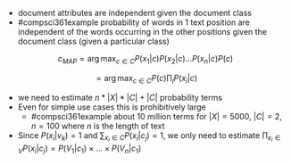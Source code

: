 - document attributes are independent given the document class 
- #compsci361example probability of words in 1 text position are independent of the words occurring in the other positions given the document class (given a particular class)

$$
c_{MAP} = \arg \max_{c \in C}{P(x_1|c) P(x_2|c) \ldots P(x_n|c)}{P(c)}
$$

$$
= \arg \max_{c \in C} P(c) \prod_{i} P(x_i|c)
$$
- we need to estimate $n* |X|*|C|+|C|$ probability terms
- Even for simple use cases this is prohibitively large
	- #compsci361example  about 10 million terms for $|X| = 5000$, $|C|=2$, $n=100$ where $n$ is the length of text
- Since $P(x_i | v_k) = 1$ and $\sum_{x_i \in C} P(x_i | c_j) = 1$, we only need to estimate $\prod_{x_i \in V} P(x_i | c_j) = P(V_1 | c_1) \times \ldots \times P(V_n | c_1)$
